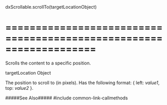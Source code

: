 <!--id-->dxScrollable.scrollTo(targetLocationObject)<!--/id-->
===================================================================
===================================================================

<!--shortDescription-->
Scrolls the content to a specific position.
<!--/shortDescription-->

<!--paramName1-->targetLocation<!--/paramName1-->
<!--paramType1-->Object<!--/paramType1-->
<!--paramDescription1-->
The position to scroll to (in pixels). Has the following format: { left: *value1*, top: *value2* }.
<!--/paramDescription1-->

<!--fullDescription-->

#####See Also#####
#include common-link-callmethods
<!--/fullDescription-->
